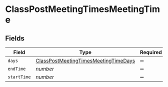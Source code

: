 # ClassPostMeetingTimesMeetingTime


## Fields

| Field                                                                                               | Type                                                                                                | Required                                                                                            | Description                                                                                         | Example                                                                                             |
| --------------------------------------------------------------------------------------------------- | --------------------------------------------------------------------------------------------------- | --------------------------------------------------------------------------------------------------- | --------------------------------------------------------------------------------------------------- | --------------------------------------------------------------------------------------------------- |
| `days`                                                                                              | [ClassPostMeetingTimesMeetingTimeDays](../../models/shared/classpostmeetingtimesmeetingtimedays.md) | :heavy_minus_sign:                                                                                  | N/A                                                                                                 | M W F                                                                                               |
| `endTime`                                                                                           | *number*                                                                                            | :heavy_minus_sign:                                                                                  | N/A                                                                                                 | 1345                                                                                                |
| `startTime`                                                                                         | *number*                                                                                            | :heavy_minus_sign:                                                                                  | N/A                                                                                                 | 1300                                                                                                |